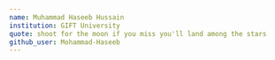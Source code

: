 ```yaml
---
name: Muhammad Haseeb Hussain
institution: GIFT University
quote: shoot for the moon if you miss you'll land among the stars 
github_user: Mohammad-Haseeb
---
```

